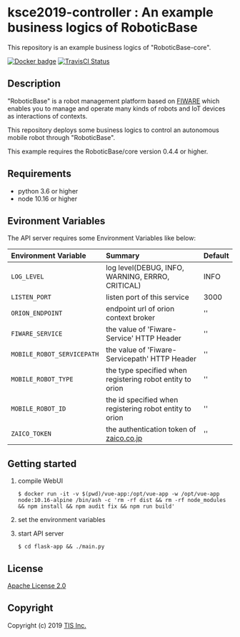 # ksce2019-controller : An example business logics of RoboticBase
This repository is an example business logics of "RoboticBase-core".

[![Docker badge](https://img.shields.io/docker/pulls/roboticbase/ksce2019-controller.svg)](https://hub.docker.com/r/roboticbase/ksce2019-controller/)
[![TravisCI Status](https://api.travis-ci.org/RoboticBase/kcse2019-controller.svg?branch=master)](https://travis-ci.org/github/RoboticBase/kcse2019-controller/)


## Description
"RoboticBase" is a robot management platform based on [FIWARE](http://www.fiware.org/) which enables you to manage and operate many kinds of robots and IoT devices as interactions of contexts.

This repository deploys some business logics to control an autonomous mobile robot through "RoboticBase".

This example requires the RoboticBase/core version 0.4.4 or higher.

## Requirements

* python 3.6 or higher
* node 10.16 or higher

## Evironment Variables
The API server requires some Environment Variables like below:

|Environment Variable|Summary|Default|
|:--|:--|:--|
|`LOG_LEVEL`|log level(DEBUG, INFO, WARNING, ERRRO, CRITICAL)|INFO|
|`LISTEN_PORT`|listen port of this service|3000|
|`ORION_ENDPOINT`|endpoint url of orion context broker|''|
|`FIWARE_SERVICE`|the value of 'Fiware-Service' HTTP Header|''|
|`MOBILE_ROBOT_SERVICEPATH`|the value of 'Fiware-Servicepath' HTTP Header|''|
|`MOBILE_ROBOT_TYPE`|the type specified when registering robot entity to orion|''|
|`MOBILE_ROBOT_ID`|the id specified when registering robot entity to orion|''|
|`ZAICO_TOKEN`|the authentication token of [zaico.co.jp](https://www.zaico.co.jp)|''|

## Getting started
1. compile WebUI

    ```
    $ docker run -it -v $(pwd)/vue-app:/opt/vue-app -w /opt/vue-app node:10.16-alpine /bin/ash -c 'rm -rf dist && rm -rf node_modules && npm install && npm audit fix && npm run build'
    ```
1. set the environment variables
1. start API server

    ```
    $ cd flask-app && ./main.py
    ```

## License

[Apache License 2.0](/LICENSE)

## Copyright
Copyright (c) 2019 [TIS Inc.](https://www.tis.co.jp/)
